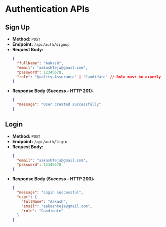 # Authentication APIs

## Sign Up

* **Method:** `POST`
* **Endpoint:** `/api/auth/signup`
* **Request Body:**
    ```json
    {
      "fullName": "Aakash",
      "email": "aakashTeja@gmail.com",
      "password": 12345678,
      "role": "Quality-Assurance" | "Candidate" // Role must be exactly "Quality-Assurance" or "Candidate"
    }
    ```
* **Response Body (Success - HTTP 201):**
    ```json
    {
      "message": "User created successfully"
    }
    ```

## Login

* **Method:** `POST`
* **Endpoint:** `/api/auth/login`
* **Request Body:**
    ```json
    {
      "email": "aakashTeja@gmail.com",
      "password": 12345678
    }
    ```
* **Response Body (Success - HTTP 200):**
    ```json
    {
      "message": "Login successful",
      "user": {
        "fullName": "Aakash",
        "email": "aakashteja@gmail.com",
        "role": "Candidate"
      }
    }
    ```